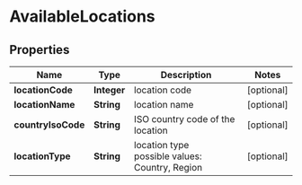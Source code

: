 # AvailableLocations


## Properties

| Name | Type | Description | Notes |
|------------ | ------------- | ------------- | -------------|
**locationCode** | **Integer** | location code |[optional]|
**locationName** | **String** | location name |[optional]|
**countryIsoCode** | **String** | ISO country code of the location |[optional]|
**locationType** | **String** | location type<br>possible values:<br>Country, Region |[optional]|